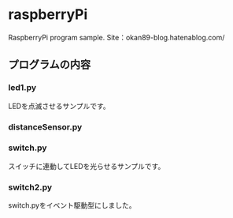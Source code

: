 # raspberryPi
RaspberryPi program sample.
Site：okan89-blog.hatenablog.com/


## プログラムの内容
### led1.py
LEDを点滅させるサンプルです。

### distanceSensor.py

### switch.py
スイッチに連動してLEDを光らせるサンプルです。

### switch2.py
switch.pyをイベント駆動型にしました。
